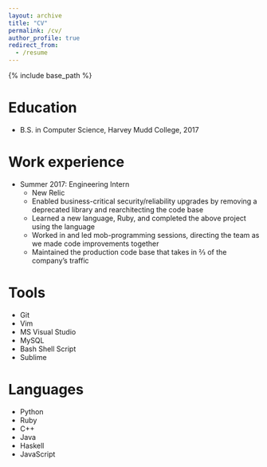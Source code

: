 ```yaml
---
layout: archive
title: "CV"
permalink: /cv/
author_profile: true
redirect_from:
  - /resume
---
```


{% include base_path %}

Education
======
* B.S. in Computer Science, Harvey Mudd College, 2017

Work experience
======
* Summer 2017: Engineering Intern
  * New Relic
  * Enabled business-critical security/reliability upgrades by removing a deprecated library and rearchitecting the code base
  * Learned a new language, Ruby, and completed the above project using the language
  * Worked in and led mob-programming sessions, directing the team as we made code improvements together
  * Maintained the production code base that takes in 2⁄3 of the company’s traffic
  
Tools
======
* Git
* Vim
* MS Visual Studio
* MySQL
* Bash Shell Script
* Sublime

Languages
======
* Python
* Ruby
* C++
* Java
* Haskell
* JavaScript
